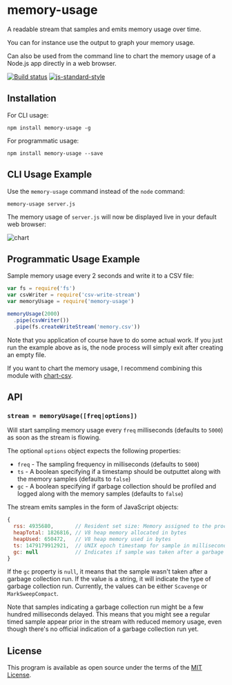 # memory-usage

A readable stream that samples and emits memory usage over time.

You can for instance use the output to graph your memory usage.

Can also be used from the command line to chart the memory usage of a
Node.js app directly in a web browser.

[![Build status](https://travis-ci.org/watson/memory-usage.svg?branch=master)](https://travis-ci.org/watson/memory-usage)
[![js-standard-style](https://img.shields.io/badge/code%20style-standard-brightgreen.svg?style=flat)](https://github.com/feross/standard)

## Installation

For CLI usage:

```
npm install memory-usage -g
```

For programmatic usage:

```
npm install memory-usage --save
```

## CLI Usage Example

Use the `memory-usage` command instead of the `node` command:

```
memory-usage server.js
```

The memory usage of `server.js` will now be displayed live in your default web browser:

![chart](https://cloud.githubusercontent.com/assets/10602/20244560/99a7e1e4-a9ca-11e6-809f-0370491106ad.png)

## Programmatic Usage Example

Sample memory usage every 2 seconds and write it to a CSV file:

```js
var fs = require('fs')
var csvWriter = require('csv-write-stream')
var memoryUsage = require('memory-usage')

memoryUsage(2000)
  .pipe(csvWriter())
  .pipe(fs.createWriteStream('memory.csv'))
```

Note that you application of course have to do some actual work. If you
just run the example above as is, the node process will simply exit
after creating an empty file.

If you want to chart the memory usage, I recommend combining this module
with [chart-csv](https://github.com/watson/chart-csv).

## API

### `stream = memoryUsage([freq|options])`

Will start sampling memory usage every `freq` milliseconds (defaults to
`5000`) as soon as the stream is flowing.

The optional `options` object expects the following properties:

- `freq` - The sampling frequency in milliseconds (defaults to `5000`)
- `ts` - A boolean specifying if a timestamp should be outputtet along
  with the memory samples (defaults to `false`)
- `gc` - A boolean specifying if garbage collection should be profiled
  and logged along with the memory samples (defaults to `false`)

The stream emits samples in the form of JavaScript objects:

```js
{
  rss: 4935680,       // Resident set size: Memory assigned to the process in bytes
  heapTotal: 1826816, // V8 heap memory allocated in bytes
  heapUsed: 650472,   // V8 heap memory used in bytes
  ts: 1479179912921,  // UNIX epoch timestamp for sample in milliseconds (only present if `options.ts` is `true`)
  gc: null            // Indicates if sample was taken after a garbage collection run (only present if `options.gc` is `true`)
}
```

If the `gc` property is `null`, it means that the sample wasn't taken
after a garbage collection run. If the value is a string, it will
indicate the type of garbage collection run. Currently, the values can
be either `Scavenge` or `MarkSweepCompact`.

Note that samples indicating a garbage collection run might be a few
hundred milliseconds delayed. This means that you might see a regular
timed sample appear prior in the stream with reduced memory usage, even
though there's no official indication of a garbage collection run yet.

## License

This program is available as open source under the terms of the [MIT License](http://opensource.org/licenses/MIT).
